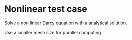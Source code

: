 # Nonlinear test case

Solve a non linear Darcy equation with a analytical solution.

Use a smaller mesh size for parallel computing.
